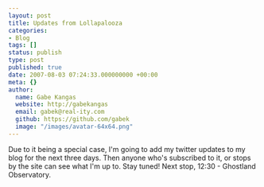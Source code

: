 ```yaml
---
layout: post
title: Updates from Lollapalooza
categories:
- Blog
tags: []
status: publish
type: post
published: true
date: 2007-08-03 07:24:33.000000000 +00:00
meta: {}
author:
  name: Gabe Kangas
  website: http://gabekangas
  email: gabek@real-ity.com
  github: https://github.com/gabek
  image: "/images/avatar-64x64.png"
---
```

Due to it being a special case, I\'m going to add my twitter updates to my blog for the next three days. Then anyone who\'s subscribed to it, or stops by the site can see what I\'m up to. Stay tuned! Next stop, 12:30 - Ghostland Observatory.
